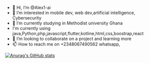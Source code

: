 - 👋 Hi, I’m @Alex1-ai
- 👀 I’m interested in mobile dev, web dev,artificial intelligence, Cybersecurity
- 🌱 I’m currently studying in Methodist university Ghana
-    I'm currently using java,Python,php,javascript,flutter,kotline,html,css,boostrap,react
- 💞️ I’m looking to collaborate on a project and learning more 
- 📫 How to reach me on +2348067490562  whatsapp, 


[![Anurag's GitHub stats](https://github-readme-stats.vercel.app/api?username=Alex.ai)](https://github.com/anuraghazra/github-readme-stats)

<!---
Alex1-ai/Alex1-ai is a ✨ special ✨ repository because its `README.md` (this file) appears on your GitHub profile.
You can click the Preview link to take a look at your changes.
--->
